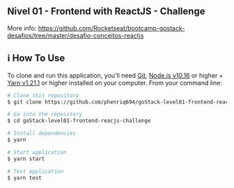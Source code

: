 ## Nivel 01 - Frontend with ReactJS - Challenge
More info: https://github.com/Rocketseat/bootcamp-gostack-desafios/tree/master/desafio-conceitos-reactjs

## :information_source: How To Use

To clone and run this application, you'll need [Git](https://git-scm.com), [Node.js v10.16][nodejs] or higher + [Yarn v1.21.1][yarn] or higher installed on your computer. From your command line:

```bash
# Clone this repository
$ git clone https://github.com/phenriq694/goStack-level01-frontend-reacjs-challenge.git

# Go into the repository
$ cd goStack-level01-frontend-reacjs-challenge 

# Install dependencies
$ yarn 

# Start application
$ yarn start

# Test application 
$ yarn test
```

[nodejs]: https://nodejs.org/
[yarn]: https://yarnpkg.com/